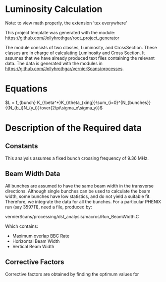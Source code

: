 # Luminosity Calculation

Note: to view math properly, the extension 'tex everywhere'

This project template was generated with the module:
https://github.com/Jollyhrothgar/root_project_generator

The module consists of two classes, Luminosity, and CrossSection. These classes
are in charge of calculating Luminosity and Cross Section. It assumes that we
have already produced text files containing the relevant data. The data is
generated with the modules in
https://github.com/Jollyhrothgar/vernierScans/processes. 

# Equations

$L = f_{bunch} K_{\beta^*}K_{\theta_{xing}}\sum_{i=0}^{N_{bunches}}
{{N_{b_i}N_{y_i}}\over{2\pi\sigma_x\sigma_y}}$

# Description of the Required data

## Constants

This analysis assumes a fixed bunch crossing frequency of 9.36 MHz.

## Beam Width Data

All bunches are assumed to have the same beam width in the transverse
directions. Although single bunches can be used to calculate the beam width,
some bunches have low statistics, and do not yield a suitable fit. Therefore,
we integrate the data for all the bunches. For a particular PHENIX run (say
359711), need a file, produced by:

vernierScans/processing/dst_analysis/macros/Run_BeamWidth.C

Which contains:

* Maximum overlap BBC Rate
* Horizontal Beam Width
* Vertical Beam Width

## Corrective Factors

Corrective factors are obtained by finding the optimum values for 
